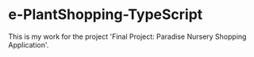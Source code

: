 # e-PlantShopping-TypeScript

This is my work for the project 'Final Project: Paradise Nursery Shopping Application'.
